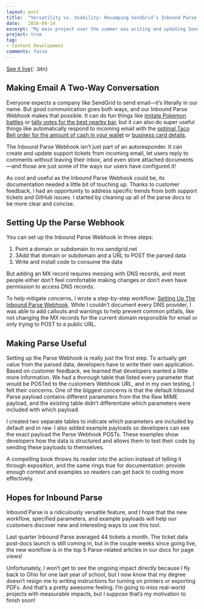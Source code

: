 ```yaml
---
layout: post
title:  "Versatility vs. Usability: Revamping SendGrid’s Inbound Parse Documentation"
date:   2016-09-14
excerpt: "My main project over the summer was writing and updating SendGrid's Inbound Parse documentation. In this post I explain some use cases for Inbound Parse and talk about my process."
project: true
tag:
- Content Development
comments: false
---
```

[See it live](https://sendgrid.com/blog/versatility-vs-usability-revamping-sendgrids-inbound-parse-documentation/){: .btn}

## Making Email A Two-Way Conversation
Everyone expects a company like SendGrid to send email—it’s literally in our name. But good communication goes both ways, and our Inbound Parse Webhook makes that possible. It can do fun things like [imitate Pokemon battles](https://sendgrid.com/blog/pokemon-sendgrid/) or [tally votes for the best nearby bar](https://sendgrid.com/blog/choosing-my-first-drink-with-sendgrid-foursquare-node-js-and-socket-io/), but it can also do super useful things like automatically respond to incoming email with the [optimal Taco Bell order for the amount of cash in your wallet](https://sendgrid.com/blog/optimize-fourthmeal-tacos-knapsacks-webhooks/) or [business card details](https://sendgrid.com/blog/oh-cardless-business-card-email-app/).

The Inbound Parse Webhook isn’t just part of an autoresponder. It can create and update support tickets from incoming email, let users reply to comments without leaving their inbox, and even store attached documents—and those are just some of the ways our users have configured it!

As cool and useful as the Inbound Parse Webhook could be, its documentation needed a little bit of touching up. Thanks to customer feedback, I had an opportunity to address specific trends from both support tickets and GitHub issues. I started by cleaning up all of the parse docs to be more clear and concise.

## Setting Up the Parse Webhook
You can set up the Inbound Parse Webhook in three steps:

1. Point a domain or subdomain to mx.sendgrid.net
2. 3Add that domain or subdomain and a URL to POST the parsed data
3. Write and install code to consume the data

But adding an MX record requires messing with DNS records, and most people either don’t feel comfortable making changes or don’t even have permission to access DNS records.

To help mitigate concerns, I wrote a step-by-step workflow: [Setting Up The Inbound Parse Webhook](https://sendgrid.com/docs/Classroom/Basics/Inbound_Parse_Webhook/setting_up_the_inbound_parse_webhook.html). While I couldn’t document every DNS provider, I was able to add callouts and warnings to help prevent common pitfalls, like not changing the MX records for the current domain responsible for email or only trying to POST to a public URL.

## Making Parse Useful
Setting up the Parse Webhook is really just the first step. To actually get value from the parsed data, developers have to write their own application. Based on customer feedback, we learned that developers wanted a little more information. We had a thorough table that listed every parameter that would be POSTed to the customers Webhook URL, and in my own testing, I felt their concerns. One of the biggest concerns is that the default Inbound Parse payload contains different parameters from the the Raw MIME payload, and the existing table didn’t differentiate which parameters were included with which payload.

I created two separate tables to indicate which parameters are included by default and in raw. I also added example payloads so developers can see the exact payload the Parse Webhook POSTs. These examples show developers how the data is structured and allows them to test their code by sending these payloads to themselves.

A compelling book throws its reader into the action instead of telling it through exposition, and the same rings true for documentation: provide enough context and examples so readers can get back to coding more effectively.

## Hopes for Inbound Parse
Inbound Parse is a ridiculously versatile feature, and I hope that the new workflow, specified parameters, and example payloads will help our customers discover new and interesting ways to use this tool.

Last quarter Inbound Parse averaged 44 tickets a month. The ticket data post-docs launch is still coming in, but in the couple weeks since going live, the new workflow is in the top 5 Parse-related articles in our docs for page views!

Unfortunately, I won’t get to see the ongoing impact directly because I fly back to Ohio for one last year of school, but I now know that my degree doesn’t resign me to writing instructions for turning on printers or exporting PDFs. And that’s a pretty awesome feeling. I’m going to miss real-world projects with measurable impacts, but I suppose that’s my motivation to finish soon!



